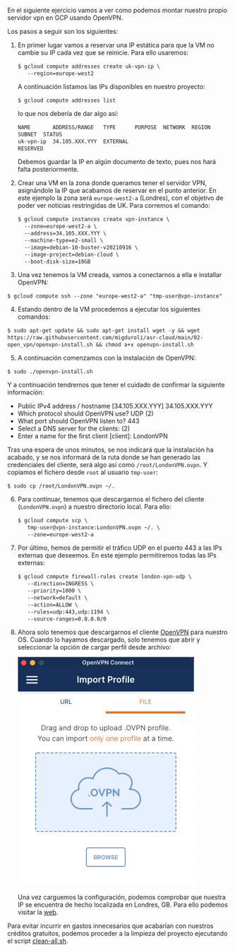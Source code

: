 En el siguiente ejercicio vamos a ver como podemos montar nuestro propio
servidor vpn en GCP usando OpenVPN.

Los pasos a seguir son los siguientes:

1. En primer lugar vamos a reservar una IP estática para que la VM no cambie
   su IP cada vez que se reinicie. Para ello usaremos:
   ```shell
   $ gcloud compute addresses create uk-vpn-ip \
      --region=europe-west2
   ```
   A continuación listamos las IPs disponibles en nuestro proyecto:
   ```shell
   $ gcloud compute addresses list
   ```
   lo que nos debería de dar algo así:
   ```shell
   NAME       ADDRESS/RANGE   TYPE      PURPOSE  NETWORK  REGION       SUBNET  STATUS
   uk-vpn-ip  34.105.XXX.YYY  EXTERNAL                                         RESERVED
   ```
   Debemos guardar la IP en algún documento de texto, pues nos hará falta posteriormente.


2. Crear una VM en la zona donde queramos tener el servidor VPN, asignándole la IP que acabamos
   de reservar en el punto anterior. 
   En este ejemplo la zona será `europe-west2-a` (Londres), con el objetivo de poder ver noticias restringidas de UK. 
   Para corremos el comando:
   
   ```shell
   $ gcloud compute instances create vpn-instance \
     --zone=europe-west2-a \
     --address=34.105.XXX.YYY \
     --machine-type=e2-small \
     --image=debian-10-buster-v20210916 \
     --image-project=debian-cloud \
     --boot-disk-size=10GB 
   ```
   
3. Una vez tenemos la VM creada, vamos a conectarnos a ella e installar OpenVPN:

  ```shell
  $ gcloud compute ssh --zone "europe-west2-a" "tmp-user@vpn-instance"
  ```

4. Estando dentro de la VM procedemos a ejecutar los siguientes comandos:
   
  ```shell
  $ sudo apt-get update && sudo apt-get install wget -y && wget https://raw.githubusercontent.com/migduroli/asr-cloud/main/02-open_vpn/openvpn-install.sh && chmod a+x openvpn-install.sh 
  ```

5. A continuación comenzamos con la instalación de OpenVPN:
 
  ```shell
  $ sudo ./openvpn-install.sh
  ```

  Y a continuación tendremos que tener el cuidado de confirmar la siguiente información:

   * Public IPv4 address / hostname [34.105.XXX.YYY] 34.105.XXX.YYY  
   * Which protocol should OpenVPN use? UDP (2)
   * What port should OpenVPN listen to? 443
   * Select a DNS server for the clients: (2)
   * Enter a name for the first client [client]: LondonVPN

  Tras una espera de unos minutos, se nos indicará que la instalación ha acabado, y se nos informará 
  de la ruta donde se han generado las credenciales del cliente, será algo así como `/root/LondonVPN.ovpn`. 
  Y copiamos el fichero desde `root` al usuario `tmp-user`:

  ```shell
  $ sudo cp /root/LondonVPN.ovpn ~/.
  ```

6. Para continuar, tenemos que descargarnos el fichero del cliente (`LondonVPN.ovpn`) a nuestro
   directorio local. Para ello:
   
   ```shell
   $ gcloud compute scp \
      tmp-user@vpn-instance:LondonVPN.ovpn ~/. \
      --zone=europe-west2-a
   ```

7. Por último, hemos de permitir el tráfico UDP en el puerto 443 a las IPs externas que deseemos. 
   En este ejemplo permitiremos todas las IPs externas:
   ```shell
   $ gcloud compute firewall-rules create london-vpn-udp \
      --direction=INGRESS \
      --priority=1000 \
      --network=default \
      --action=ALLOW \
      --rules=udp:443,udp:1194 \
      --source-ranges=0.0.0.0/0
   ```
   
8. Ahora solo tenemos que descargarnos el cliente [OpenVPN](https://openvpn.net/download-open-vpn/) 
   para nuestro OS. Cuando lo hayamos descargado, solo tenemos que abrir y seleccionar la
   opción de cargar perfil desde archivo:
   
   ![img.png](openvpn-import.png)
   
   Una vez carguemos la configuración, podemos comprobar que nuestra IP se encuentra de 
   hecho localizada en Londres, GB. Para ello podemos visitar la [web](https://whatismyipaddress.com/).
   
Para evitar incurrir en gastos innecesarios que acabarían con nuestros créditos
gratuitos, podemos proceder a la limpieza del proyecto ejecutando el script [clean-all.sh](clean-all.sh).